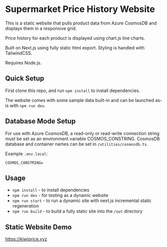 # Supermarket Price History Website

This is a static website that pulls product data from Azure CosmosDB and displays them in a responsive grid.

Price history for each product is displayed using chart.js line charts.

Built on Next.js using fully static html export.
Styling is handled with TailwindCSS.

Requires Node.js.

## Quick Setup

First clone this repo, and run `npm install` to install dependencies.

The website comes with some sample data built-in and can be launched as-is with `npm run dev`.

## Database Mode Setup

For use with Azure CosmosDB, a read-only or read-write connection string must be set as an environment variable COSMOS_CONSTRING. CosmosDB database and container names can be set in `/utilities/cosmosdb.ts`.

Example `.env.local`:

```shell
COSMOS_CONSTRING=
```

## Usage

- `npm install` - to install dependencies
- `npm run dev` - for testing as a dynamic website
- `npm run start` - to run a dynamic site with next.js incremental static regeneration
- `npm run build` - to build a fully static site into the `/out` directory

## Static Website Demo

<https://kiwiprice.xyz>
